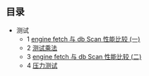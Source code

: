 目录
-------------
- 测试
  - 1 [engine fetch 与 db Scan 性能比较 (一)](01.md)
  - 2 [测试乘法](02.md)
  - 3 [engine fetch 与 db Scan 性能比较 (二)](03.md)
  - 4 [压力测试](04.md)